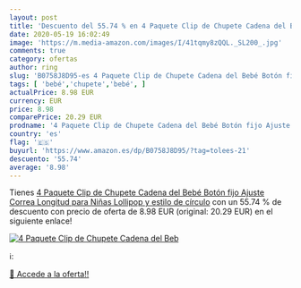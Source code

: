```yaml
---
layout: post
title: 'Descuento del 55.74 % en 4 Paquete Clip de Chupete Cadena del Beb'
date: 2020-05-19 16:02:49
image: 'https://m.media-amazon.com/images/I/41tqmy8zQQL._SL200_.jpg'
comments: true
category: ofertas
author: ring
slug: 'B0758J8D95-es 4 Paquete Clip de Chupete Cadena del Bebé Botón fijo...'
tags: [ 'bebé','chupete','bebé', ]
actualPrice: 8.98 EUR
currency: EUR
price: 8.98
comparePrice: 20.29 EUR
prodname: '4 Paquete Clip de Chupete Cadena del Bebé Botón fijo Ajuste Correa Longitud para Niñas  Lollipop y estilo de círculo'
country: 'es'
flag: '🇪🇸'
buyurl: 'https://www.amazon.es/dp/B0758J8D95/?tag=tolees-21'
descuento: '55.74'
average: '8.98'
---
```


Tienes [4 Paquete Clip de Chupete Cadena del Bebé Botón fijo Ajuste Correa Longitud para Niñas  Lollipop y estilo de círculo](https://www.amazon.es/dp/B0758J8D95/?tag=tolees-21) con un 55.74 % de descuento con precio de oferta de 8.98 EUR (original: 20.29 EUR) en el siguiente enlace!

[![4 Paquete Clip de Chupete Cadena del Beb](https://m.media-amazon.com/images/I/41tqmy8zQQL._SL200_.jpg)](https://www.amazon.es/dp/B0758J8D95/?tag=tolees-21)

ℹ️:


[🛒 Accede a la oferta!!](https://www.amazon.es/dp/B0758J8D95/?tag=tolees-21)
